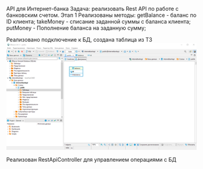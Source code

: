 API для Интернет-банка
Задача: реализовать Rest API по работе с банковским счетом.
Этап 1
 Реализованы методы:
getBalance - баланс по ID клиента;
takeMoney - списание заданной суммы с баланса клиента;
putMoney - Пополнение баланса на заданную сумму;

Реализовано подключение к БД, создана таблица из ТЗ
![img.png](img.png)

Реализован RestApiController для управлением операциями с БД
